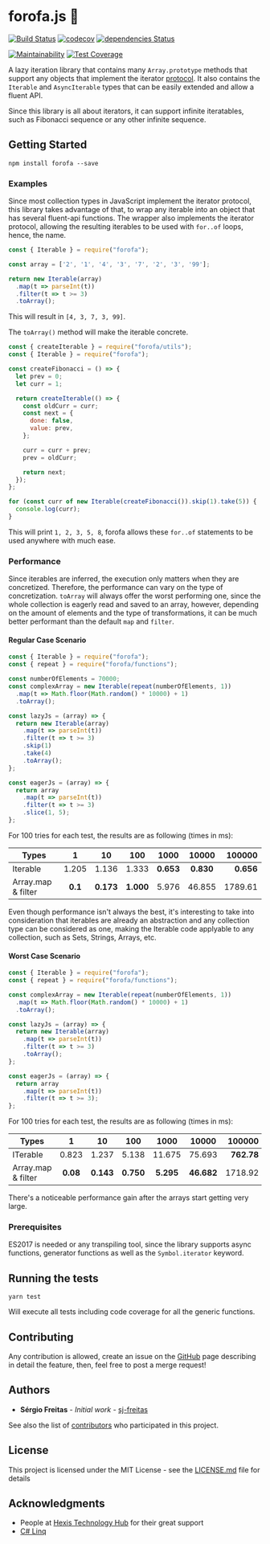 # forofa.js 🥓

[![Build Status](https://travis-ci.org/sj-freitas/forofa.svg?branch=master)](https://travis-ci.org/sj-freitas/forofa)
[![codecov](https://codecov.io/gh/sj-freitas/forofa/branch/master/graph/badge.svg)](https://codecov.io/gh/sj-freitas/forofa)
[![dependencies Status](https://david-dm.org/sj-freitas/forofa/status.svg)](https://david-dm.org/sj-freitas/forofa)

[![Maintainability](https://api.codeclimate.com/v1/badges/61676b6d8d92faad718e/maintainability)](https://codeclimate.com/github/sj-freitas/forofa/maintainability)
[![Test Coverage](https://api.codeclimate.com/v1/badges/61676b6d8d92faad718e/test_coverage)](https://codeclimate.com/github/sj-freitas/forofa/test_coverage)

A lazy iteration library that contains many `Array.prototype` methods that support any objects that implement the iterator [protocol](https://developer.mozilla.org/en-US/docs/Web/JavaScript/Reference/Iteration_protocols). It also contains the `Iterable` and `AsyncIterable` types that can be easily extended and allow a fluent API.

Since this library is all about iterators, it can support infinite iteratables, such as Fibonacci sequence or any other infinite sequence.

## Getting Started

`npm install forofa --save`

### Examples

Since most collection types in JavaScript implement the iterator protocol, this library takes advantage of that, to wrap any iterable into an object that has several fluent-api functions. The wrapper also implements the iterator protocol, allowing the resulting iterables to be used with `for..of` loops, hence, the name.

```JavaScript
const { Iterable } = require("forofa");

const array = ['2', '1', '4', '3', '7', '2', '3', '99'];

return new Iterable(array)
  .map(t => parseInt(t))
  .filter(t => t >= 3)
  .toArray();
```

This will result in `[4, 3, 7, 3, 99]`.

The `toArray()` method will make the iterable concrete.

```JavaScript
const { createIterable } = require("forofa/utils");
const { Iterable } = require("forofa");

const createFibonacci = () => {
  let prev = 0;
  let curr = 1;

  return createIterable(() => {
    const oldCurr = curr;
    const next = {
      done: false,
      value: prev,
    };

    curr = curr + prev;
    prev = oldCurr;

    return next;
  });
};

for (const curr of new Iterable(createFibonacci()).skip(1).take(5)) {
  console.log(curr);
}
```

This will print `1, 2, 3, 5, 8`, forofa allows these `for..of` statements to be used anywhere with much ease.

### Performance

Since iterables are inferred, the execution only matters when they are concretized. Therefore, the performance can vary on the type of concretization. `toArray` will always offer the worst performing one, since the whole collection is eagerly read and saved to an array, however, depending on the amount of elements and the type of transformations, it can be much better performant than the default `map` and `filter`.

#### Regular Case Scenario

```JavaScript
const { Iterable } = require("forofa");
const { repeat } = require("forofa/functions");

const numberOfElements = 70000;
const complexArray = new Iterable(repeat(numberOfElements, 1))
  .map(t => Math.floor(Math.random() * 10000) + 1)
  .toArray();

const lazyJs = (array) => {
  return new Iterable(array)
    .map(t => parseInt(t))
    .filter(t => t >= 3)
    .skip(1)
    .take(4)
    .toArray();
};

const eagerJs = (array) => {
  return array
    .map(t => parseInt(t))
    .filter(t => t >= 3)
    .slice(1, 5);
};
```

For 100 tries for each test, the results are as following (times in ms):

| Types              |    1    |    10     |    100    |   1000    |   10000   |    100000 |
| ------------------ | :-----: | :-------: | :-------: | :-------: | :-------: | --------: |
| Iterable           |  1.205  |   1.136   |   1.333   | **0.653** | **0.830** | **0.656** |
| Array.map & filter | **0.1** | **0.173** | **1.000** |   5.976   |  46.855   |   1789.61 |

Even though performance isn't always the best, it's interesting to take into consideration that iterables are already an abstraction and any collection type can be considered as one, making the Iterable code applyable to any collection, such as Sets, Strings, Arrays, etc.

#### Worst Case Scenario

```JavaScript
const { Iterable } = require("forofa");
const { repeat } = require("forofa/functions");

const complexArray = new Iterable(repeat(numberOfElements, 1))
  .map(t => Math.floor(Math.random() * 10000) + 1)
  .toArray();

const lazyJs = (array) => {
  return new Iterable(array)
    .map(t => parseInt(t))
    .filter(t => t >= 3)
    .toArray();
};

const eagerJs = (array) => {
  return array
    .map(t => parseInt(t))
    .filter(t => t >= 3);
};
```

For 100 tries for each test, the results are as following (times in ms):

| Types              |    1     |    10     |    100    |   1000    |   10000    |     100000 |
| ------------------ | :------: | :-------: | :-------: | :-------: | :--------: | ---------: |
| ITerable           |  0.823   |   1.237   |   5.138   |  11.675   |   75.693   | **762.78** |
| Array.map & filter | **0.08** | **0.143** | **0.750** | **5.295** | **46.682** |    1718.92 |

There's a noticeable performance gain after the arrays start getting very large.

### Prerequisites

ES2017 is needed or any transpiling tool, since the library supports async functions, generator functions as well as the `Symbol.iterator` keyword.

## Running the tests

`yarn test`

Will execute all tests including code coverage for all the generic functions.

## Contributing

Any contribution is allowed, create an issue on the [GitHub](https://github.com/sj-freitas/forofa) page describing in detail the feature, then, feel free to post a merge request!

## Authors

- **Sérgio Freitas** - _Initial work_ - [sj-freitas](https://github.com/sj-freitas)

See also the list of [contributors](https://github.com/sj-freitas/forofa/graphs/contributors) who participated in this project.

## License

This project is licensed under the MIT License - see the [LICENSE.md](LICENSE.md) file for details

## Acknowledgments

- People at [Hexis Technology Hub](https://hexis-hub.com/#home) for their great support
- [C# Linq](https://docs.microsoft.com/en-us/dotnet/csharp/programming-guide/concepts/linq/getting-started-with-linq)
